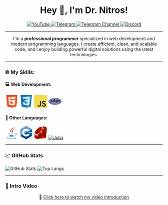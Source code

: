 <h1 align="center">Hey 👋, I'm Dr. Nitros!</h1>

<p align="center">
  <a href="https://www.youtube.com/@YourChannel" target="_blank">
    <img alt="YouTube" src="https://img.shields.io/badge/YouTube-red?logo=youtube&logoColor=white" height="25px"/>
  </a>
  <a href="https://t.me/YourTelegramUsername" target="_blank">
    <img alt="Telegram" src="https://img.shields.io/badge/Telegram-2CA5E0?logo=telegram&logoColor=white" height="25px"/>
  </a>
  <a href="https://t.me/YourTelegramChannel" target="_blank">
    <img alt="Telegram Channel" src="https://img.shields.io/badge/Channel-Telegram-blue?logo=telegram&logoColor=white" height="25px"/>
  </a>
  <a href="https://discord.gg/YourServerInvite" target="_blank">
    <img alt="Discord" src="https://img.shields.io/badge/Discord-5865F2?logo=discord&logoColor=white" height="25px"/>
  </a>
</p>

---

<p align="center">
  I'm a <strong>professional programmer</strong> specialized in web development and modern programming languages. I create efficient, clean, and scalable code, and I enjoy building powerful digital solutions using the latest technologies.
</p>

---

### 🌐 My Skills:

#### 💻 Web Development:
<a href="#"><img src="https://raw.githubusercontent.com/devicons/devicon/master/icons/html5/html5-original.svg" height="42" alt="HTML5"/></a>
<a href="#"><img src="https://raw.githubusercontent.com/devicons/devicon/master/icons/css3/css3-original.svg" height="42" alt="CSS3"/></a>
<a href="#"><img src="https://raw.githubusercontent.com/devicons/devicon/master/icons/javascript/javascript-original.svg" height="42" alt="JavaScript"/></a>
<a href="#"><img src="https://raw.githubusercontent.com/devicons/devicon/master/icons/php/php-original.svg" height="42" alt="PHP"/></a>

#### 🧠 Other Languages:
<a href="#"><img src="https://raw.githubusercontent.com/devicons/devicon/master/icons/java/java-original.svg" height="42" alt="Java"/></a>
<a href="#"><img src="https://raw.githubusercontent.com/devicons/devicon/master/icons/cplusplus/cplusplus-original.svg" height="42" alt="C++"/></a>
<a href="#"><img src="https://raw.githubusercontent.com/devicons/devicon/master/icons/ruby/ruby-original.svg" height="42" alt="Ruby"/></a>
<a href="#"><img src="https://julialang.org/assets/infra/logo.svg" height="42" alt="Julia"/></a>

---

### 📈 GitHub Stats

![GitHub Stats](https://github-readme-stats.vercel.app/api?username=YourGitHubUsername&show_icons=true&theme=transparent)
![Top Langs](https://github-readme-stats.vercel.app/api/top-langs/?username=YourGitHubUsername&layout=compact&theme=transparent)

---

### 🎥 Intro Video

<p align="center">
  🔗 <a href="https://cdn.glitch.global/09e7a609-a391-4e67-bac4-db026a89905f/Generated%20File%20June%2001%2C%202025%20-%2011_17PM.mp4?v=1749036115215" target="_blank">
    Click here to watch my video introduction
  </a>
</p>
